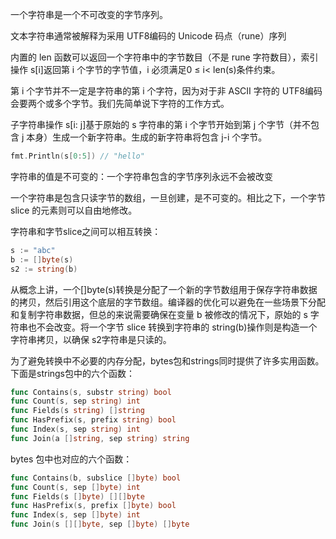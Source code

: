 一个字符串是一个不可改变的字节序列。

文本字符串通常被解释为采用 UTF8编码的 Unicode 码点（rune）序列

内置的 len 函数可以返回一个字符串中的字节数目（不是 rune 字符数目），索引操作 s[i]返回第 i 个字节的字节值，i 必须满足0 ≤ i< len(s)条件约束。

第 i 个字节并不一定是字符串的第 i 个字符，因为对于非 ASCII 字符的 UTF8编码会要两个或多个字节。我们先简单说下字符的工作方式。

子字符串操作 s[i: j]基于原始的 s 字符串的第 i 个字节开始到第 j 个字节（并不包含 j 本身）生成一个新字符串。生成的新字符串将包含 j-i 个字节。
```go
fmt.Println(s[0:5]) // "hello"
```

字符串的值是不可变的：一个字符串包含的字节序列永远不会被改变



一个字符串是包含只读字节的数组，一旦创建，是不可变的。相比之下，一个字节 slice 的元素则可以自由地修改。

字符串和字节slice之间可以相互转换：
```go
s := "abc"
b := []byte(s)
s2 := string(b)
```

从概念上讲，一个[]byte(s)转换是分配了一个新的字节数组用于保存字符串数据的拷贝，然后引用这个底层的字节数组。编译器的优化可以避免在一些场景下分配和复制字符串数据，但总的来说需要确保在变量 b 被修改的情况下，原始的 s 字符串也不会改变。将一个字节 slice 转换到字符串的 string(b)操作则是构造一个字符串拷贝，以确保 s2字符串是只读的。

为了避免转换中不必要的内存分配，bytes包和strings同时提供了许多实用函数。下面是strings包中的六个函数：

```go
func Contains(s, substr string) bool
func Count(s, sep string) int
func Fields(s string) []string
func HasPrefix(s, prefix string) bool
func Index(s, sep string) int
func Join(a []string, sep string) string
```

bytes 包中也对应的六个函数：

```go
func Contains(b, subslice []byte) bool
func Count(s, sep []byte) int
func Fields(s []byte) [][]byte
func HasPrefix(s, prefix []byte) bool
func Index(s, sep []byte) int
func Join(s [][]byte, sep []byte) []byte
```